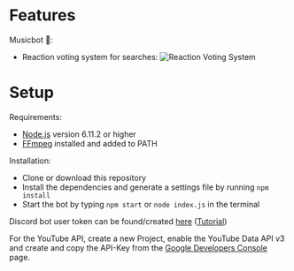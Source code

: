# Features

Musicbot 🎵:

- Reaction voting system for searches: ![Reaction Voting System](https://paste.click/ZoliAw)

# Setup

Requirements:

* [Node.js](https://nodejs.org/en/download/) version 6.11.2 or higher
* [FFmpeg](https://github.com/FFmpeg/FFmpeg) installed and added to PATH

Installation:

* Clone or download this repository
* Install the dependencies and generate a settings file by running `npm install`
* Start the bot by typing `npm start` or `node index.js` in the terminal

Discord bot user token can be found/created [here](https://discordapp.com/developers/applications/me) ([Tutorial](https://gfycat.com/richblackandwhitecapeghostfrog))

For the YouTube API, create a new Project, enable the YouTube Data API v3 and create and copy the API-Key from the [Google Developers Console](https://console.developers.google.com/projectselector/apis/api/youtube.googleapis.com/overview) page.
